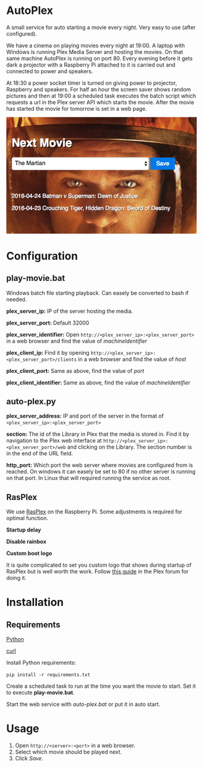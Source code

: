 # AutoPlex
A small service for auto starting a movie every night. Very easy to use (after configured).

We have a cinema on playing movies every night at 19:00. A laptop with Windows is running Plex Media Server and hosting the movies. On that same machine AutoPlex is running on port 80. Every evening before it gets dark a projector with a Raspberry Pi attached to it is carried out and connected to power and speakers.

At 18:30 a power socket timer is turned on giving power to projector, Raspberry and speakers. For half an hour the screen saver shows random pictures and then at 19:00 a scheduled task executes the batch script which requests a url in the Plex server API which starts the movie. After the movie has started the movie for tomorrow is set in a web page.

![Screenshot](/web/screenshot.png)

# Configuration
## play-movie.bat
Windows batch file starting playback. Can easely be converted to bash if needed.

**plex_server_ip:**
IP of the server hosting the media.

**plex_server_port:**
Default 32000

**plex_server_identifier:**
Open ```http://<plex_server_ip>:<plex_server_port>``` in a web browser and find the value of *machineIdentifier*

**plex_client_ip:**
Find it by opening ```http://<plex_server_ip>:<plex_server_port>/clients``` in a web browser and find the value of *host*

**plex_client_port:**
Same as above, find the value of *port*

**plex_client_identifier:**
Same as above, find the value of *machineIdentifier*

## auto-plex.py
**plex_server_address:**
IP and port of the server in the format of ```<plex_server_ip>:<plex_server_port>```

**section:**
The id of the Library in Plex that the media is stored in. Find it by navigation to the Plex web interface at
```http://<plex_server_ip>:<plex_server_port>/web``` and clicking on the Library. The section number is in the end
of the URL field.

**http_port:**
Which port the web server where movies are configured from is reached. On windows it can easely be set to 80 if 
no other server is running on that port. In Linux that will required running the service as root.

## RasPlex
We use [RasPlex](http://www.rasplex.com/) on the Raspberry Pi. Some adjustments is required for optimal function.

**Startup delay**

**Disable rainbox**

**Custom boot logo**

It is quite complicated to set you custom logo that shows during startup of RasPlex but is well worth the work. Follow [this guide](https://forums.plex.tv/discussion/163058/guide-use-custom-boot-screens) in the Plex forum for doing it.

# Installation
## Requirements
[Python](https://www.python.org/downloads/)

[curl](https://curl.haxx.se/download.html)

Install Python requirements:

```pip install -r requirements.txt```

Create a scheduled task to run at the time you want the movie to start. Set it to execute **play-movie.bat**.

Start the web service with *auto-plex.bat* or put it in auto start.

# Usage
1. Open ```http://<server>:<port>``` in a web browser.
2. Select which movie should be played next.
3. Click *Save*.
